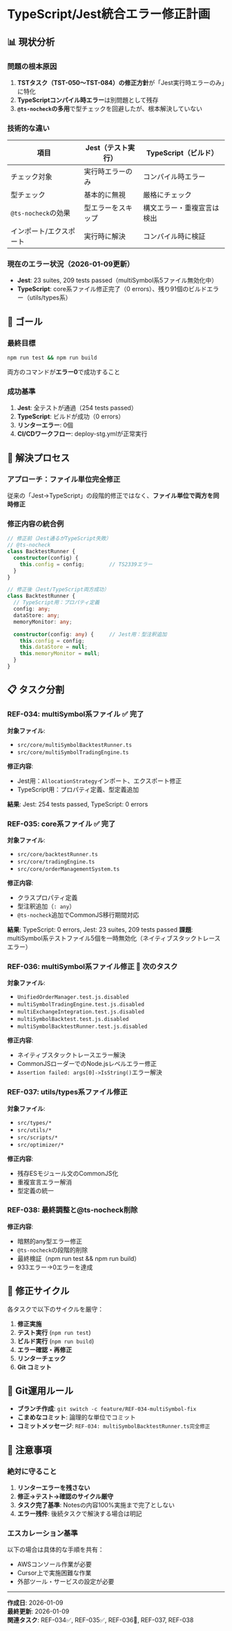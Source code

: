 # TypeScript/Jest統合エラー修正計画

## 📊 現状分析

### 問題の根本原因
1. **TSTタスク（TST-050〜TST-084）の修正方針**が「Jest実行時エラーのみ」に特化
2. **TypeScriptコンパイル時エラー**は別問題として残存
3. **`@ts-nocheck`の多用**で型チェックを回避したが、根本解決していない

### 技術的な違い
| 項目 | Jest（テスト実行） | TypeScript（ビルド） |
|------|-------------------|---------------------|
| チェック対象 | 実行時エラーのみ | コンパイル時エラー |
| 型チェック | 基本的に無視 | 厳格にチェック |
| `@ts-nocheck`の効果 | 型エラーをスキップ | 構文エラー・重複宣言は検出 |
| インポート/エクスポート | 実行時に解決 | コンパイル時に検証 |

### 現在のエラー状況（2026-01-09更新）
- **Jest**: 23 suites, 209 tests passed（multiSymbol系5ファイル無効化中）
- **TypeScript**: core系ファイル修正完了（0 errors）、残り91個のビルドエラー（utils/types系）

## 🎯 ゴール

### 最終目標
```bash
npm run test && npm run build
```
両方のコマンドが**エラー0**で成功すること

### 成功基準
1. **Jest**: 全テストが通過（254 tests passed）
2. **TypeScript**: ビルドが成功（0 errors）
3. **リンターエラー**: 0個
4. **CI/CDワークフロー**: deploy-stg.ymlが正常実行

## 🚀 解決プロセス

### アプローチ：ファイル単位完全修正
従来の「Jest→TypeScript」の段階的修正ではなく、**ファイル単位で両方を同時修正**

### 修正内容の統合例
```typescript
// 修正前（Jest通るがTypeScript失敗）
// @ts-nocheck
class BacktestRunner {
  constructor(config) {
    this.config = config;        // TS2339エラー
  }
}

// 修正後（Jest/TypeScript両方成功）
class BacktestRunner {
  // TypeScript用：プロパティ定義
  config: any;
  dataStore: any;
  memoryMonitor: any;

  constructor(config: any) {     // Jest用：型注釈追加
    this.config = config;
    this.dataStore = null;
    this.memoryMonitor = null;
  }
}
```

## 📋 タスク分割

### REF-034: multiSymbol系ファイル ✅ **完了**
**対象ファイル**:
- `src/core/multiSymbolBacktestRunner.ts`
- `src/core/multiSymbolTradingEngine.ts`

**修正内容**:
- Jest用：`AllocationStrategy`インポート、エクスポート修正
- TypeScript用：プロパティ定義、型定義追加

**結果**: Jest: 254 tests passed, TypeScript: 0 errors

### REF-035: core系ファイル ✅ **完了**
**対象ファイル**:
- `src/core/backtestRunner.ts`
- `src/core/tradingEngine.ts`
- `src/core/orderManagementSystem.ts`

**修正内容**:
- クラスプロパティ定義
- 型注釈追加（`: any`）
- `@ts-nocheck`追加でCommonJS移行期間対応

**結果**: TypeScript: 0 errors, Jest: 23 suites, 209 tests passed
**課題**: multiSymbol系テストファイル5個を一時無効化（ネイティブスタックトレースエラー）

### REF-036: multiSymbol系ファイル修正 🚧 **次のタスク**
**対象ファイル**:
- `UnifiedOrderManager.test.js.disabled`
- `multiSymbolTradingEngine.test.js.disabled`
- `multiExchangeIntegration.test.js.disabled`
- `multiSymbolBacktest.test.js.disabled`
- `multiSymbolBacktestRunner.test.js.disabled`

**修正内容**:
- ネイティブスタックトレースエラー解決
- CommonJSローダーでのNode.jsレベルエラー修正
- `Assertion failed: args[0]->IsString()`エラー解決

### REF-037: utils/types系ファイル修正
**対象ファイル**:
- `src/types/*`
- `src/utils/*`
- `src/scripts/*`
- `src/optimizer/*`

**修正内容**:
- 残存ESモジュール文のCommonJS化
- 重複宣言エラー解消
- 型定義の統一

### REF-038: 最終調整と@ts-nocheck削除
**修正内容**:
- 暗黙的any型エラー修正
- `@ts-nocheck`の段階的削除
- 最終検証（npm run test && npm run build）
- 933エラー→0エラーを達成

## 🔧 修正サイクル

各タスクで以下のサイクルを厳守：

1. **修正実施**
2. **テスト実行** (`npm run test`)
3. **ビルド実行** (`npm run build`)
4. **エラー確認・再修正**
5. **リンターチェック**
6. **Git コミット**

## 📝 Git運用ルール

- **ブランチ作成**: `git switch -c feature/REF-034-multiSymbol-fix`
- **こまめなコミット**: 論理的な単位でコミット
- **コミットメッセージ**: `REF-034: multiSymbolBacktestRunner.ts完全修正`

## 🚨 注意事項

### 絶対に守ること
1. **リンターエラーを残さない**
2. **修正→テスト→確認のサイクル厳守**
3. **タスク完了基準**: Notesの内容100%実施まで完了としない
4. **エラー残件**: 後続タスクで解決する場合は明記

### エスカレーション基準
以下の場合は具体的な手順を共有：
- AWSコンソール作業が必要
- Cursor上で実施困難な作業
- 外部ツール・サービスの設定が必要

---

**作成日**: 2026-01-09  
**最終更新**: 2026-01-09  
**関連タスク**: REF-034✅, REF-035✅, REF-036🚧, REF-037, REF-038 